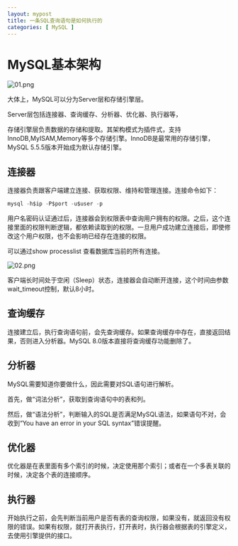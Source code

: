 ```yaml
---
layout: mypost
title: 一条SQL查询语句是如何执行的
categories: [ MySQL ]
---
```


# MySQL基本架构

![01.png](01.png)

大体上，MySQL可以分为Server层和存储引擎层。

Server层包括连接器、查询缓存、分析器、优化器、执行器等，

存储引擎层负责数据的存储和提取。其架构模式为插件式，支持InnoDB,MyISAM,Memory等多个存储引擎。InnoDB是最常用的存储引擎，MySQL
5.5.5版本开始成为默认存储引擎。

## 连接器

连接器负责跟客户端建立连接、获取权限、维持和管理连接。连接命令如下：

```sql
mysql -h$ip -P$port -u$user -p
```

用户名密码认证通过后，连接器会到权限表中查询用户拥有的权限。之后，这个连接里面的权限判断逻辑，都依赖读取到的权限。一旦用户成功建立连接后，即使修改这个用户权限，也不会影响已经存在连接的权限。

可以通过show processlist 查看数据库当前的所有连接。

![02.png](02.png)

客户端长时间处于空闲（Sleep）状态，连接器会自动断开连接，这个时间由参数wait_timeout控制，默认8小时。

## 查询缓存

连接建立后，执行查询语句前，会先查询缓存。如果查询缓存中存在，直接返回结果，否则进入分析器。MySQL 8.0版本直接将查询缓存功能删除了。

## 分析器

MySQL需要知道你要做什么，因此需要对SQL语句进行解析。

首先，做“词法分析”，获取到查询语句中的表和列。

然后，做“语法分析”，判断输入的SQL是否满足MySQL语法，如果语句不对，会收到“You have an error in your SQL syntax”错误提醒。

## 优化器

优化器是在表里面有多个索引的时候，决定使用那个索引；或者在一个多表关联的时候，决定各个表的连接顺序。

## 执行器

开始执行之前，会先判断当前用户是否有表的查询权限，如果没有，就返回没有权限的错误。如果有权限，就打开表执行，打开表时，执行器会根据表的引擎定义，去使用引擎提供的接口。
